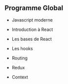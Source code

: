 ## Programme Global

- Javascript moderne

- Introduction à React

- Les bases de React

- Les hooks

- Routing

- Redux

- Context
